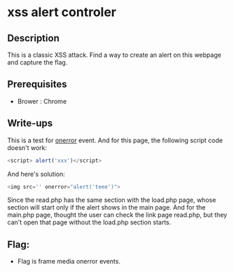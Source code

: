 # xss alert controler

## Description

This is a classic XSS attack. Find a way to create an alert on this webpage and capture the flag.

## Prerequisites 

* Brower : Chrome

## Write-ups

This is a test for [onerror](http://www.w3schools.com/jsref/event_onerror.asp) event. And for this page, the following script code doesn't work:
```javascript
<script> alert('xxx')</script>
```

And here's solution:

```javascript
<img src='' onerror="alert('teee')">
```
Since the read.php has the same section with the load.php page, whose section will start only if the alert shows in the main page. And for the main.php page, thought the user can check the link page read.php, but they can't open that page without the load.php section starts.

## Flag:

* Flag is frame media onerror events.